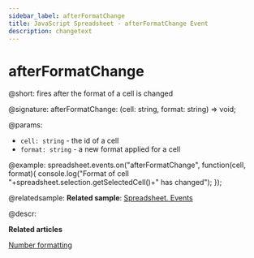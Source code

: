 ```yaml
---
sidebar_label: afterFormatChange
title: JavaScript Spreadsheet - afterFormatChange Event
description: changetext
---
```


# afterFormatChange

@short: fires after the format of a cell is changed

@signature: afterFormatChange: (cell: string, format: string) => void;

@params:
- `cell: string` - the id of a cell 
- `format: string` - a new format applied for a cell

@example:
spreadsheet.events.on("afterFormatChange", function(cell, format){
 console.log("Format of cell "+spreadsheet.selection.getSelectedCell()+" has changed");
});

@relatedsample:
**Related sample**: [Spreadsheet. Events](https://snippet.dhtmlx.com/2vkjyvsi)

@descr:

**Related articles**

[Number formatting](number_formatting.md)
